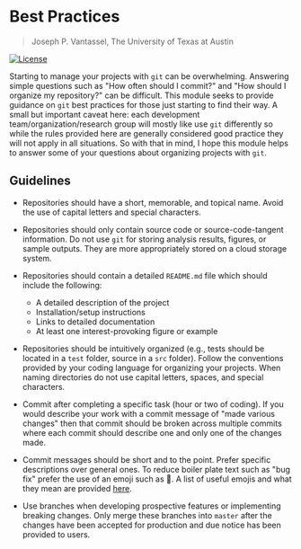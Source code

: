 # Best Practices

> Joseph P. Vantassel, The University of Texas at Austin

[![License](https://img.shields.io/badge/license-CC--By--SA--4.0-brightgreen.svg)](https://github.com/jpvantassel/git-course/blob/master/LICENSE.md)

Starting to manage your projects with `git` can be overwhelming. Answering
simple questions such as "How often should I commit?" and "How should I organize
my repository?" can be difficult. This module seeks to provide
guidance on `git` best practices for those just starting to find their way.
A small but important caveat here: each development team/organization/research
group will mostly like use `git` differently so while the rules provided
here are generally considered good practice they will not apply in all
situations. So with that in mind, I hope this module helps to answer some of
your questions about organizing projects with `git`.

## Guidelines

- Repositories should have a short, memorable, and topical name. Avoid the use
of capital letters and special characters.

- Repositories should only contain source code or source-code-tangent
information. Do not use `git` for storing analysis results, figures, or sample
outputs. They are more appropriately stored on a cloud storage system.

- Repositories should contain a detailed `README.md` file which should include the following:
  - A detailed description of the project
  - Installation/setup instructions
  - Links to detailed documentation
  - At least one interest-provoking figure or example

- Repositories should be intuitively organized (e.g., tests should be located in
a `test` folder, source in a `src` folder). Follow the conventions provided by
your coding language for organizing your projects. When naming directories do
not use capital letters, spaces, and special characters.

- Commit after completing a specific task (hour or two of coding). If you
would describe your work with a commit message of "made various changes" then
that commit should be broken across multiple commits where each commit should
describe one and only one of the changes made.

- Commit messages should be short and to the point. Prefer specific descriptions
over general ones. To reduce boiler plate text such as "bug fix" prefer the use
of an emoji such as :bug:. A list of useful emojis and what they mean are
provided [here](https://jpvantassel.github.io/git-course/#/adv/emojis).

- Use branches when developing prospective features or implementing breaking
changes. Only merge these branches into `master` after the changes have been
accepted for production and due notice has been provided to users.
